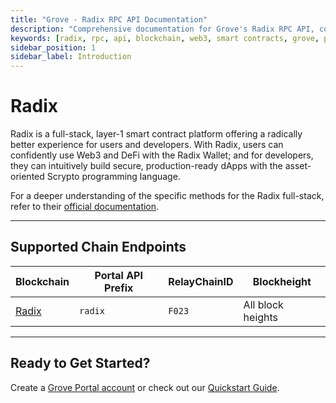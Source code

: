 ```yaml
---
title: "Grove - Radix RPC API Documentation"
description: "Comprehensive documentation for Grove's Radix RPC API, covering endpoint details and integration strategies for blockchain developers."
keywords: [radix, rpc, api, blockchain, web3, smart contracts, grove, pocket, pokt, defi]
sidebar_position: 1
sidebar_label: Introduction
---
```


# Radix

Radix is a full-stack, layer-1 smart contract platform offering a radically better experience for users and developers. With Radix, users can confidently use Web3 and DeFi with the Radix Wallet; and for developers, they can intuitively build secure, production-ready dApps with the asset-oriented Scrypto programming language.

For a deeper understanding of the specific methods for the Radix full-stack, refer to their [official documentation](https://docs.radixdlt.com/docs).

---

## Supported Chain Endpoints

| Blockchain                                 | Portal API Prefix | RelayChainID | Blockheight         |
| ------------------------------------------ | ----------------- | ------------ | ------------------- |
| [Radix](./endpoints/radix) | `radix`    | `F023`         | All block heights |

---

## Ready to Get Started?

Create a [Grove Portal account](https://portal.grove.city) or check out our [Quickstart Guide](/guides/getting-started/quickstart).
